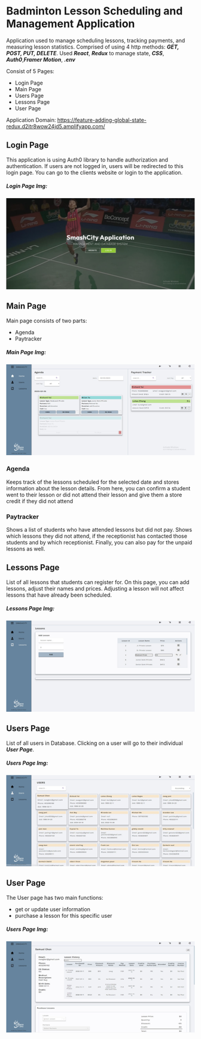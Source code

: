 # Badminton Lesson Scheduling and Management Application

Application used to manage scheduling lessons, tracking payments, and measuring lesson statistics. Comprised of using 4 http methods: **_GET, POST, PUT, DELETE_**. Used **_React_**, **_Redux_** to manage state, **_CSS_**, **_Auth0_**,**_Framer Motion_**, **_.env_**

Consist of 5 Pages:

- Login Page
- Main Page
- Users Page
- Lessons Page
- User Page

Application Domain: https://feature-adding-global-state-redux.d2itr8wow24jd5.amplifyapp.com/

## Login Page

This application is using Auth0 library to handle authorization and authentication. If users are not logged in, users will be redirected to this login page. You can go to the clients website or login to the application.

##### Login Page Img:

![Login Page](./public/Login%20Page.jpg 'Go to application or client website')

## Main Page

Main page consists of two parts:

- Agenda
- Paytracker

##### Main Page Img:

![Main Page](./public/Main%20Page.jpg 'Main Page')

### Agenda

Keeps track of the lessons scheduled for the selected date and stores information about the lesson details. From here, you can confirm a student went to their lesson or did not attend their lesson and give them a store credit if they did not attend

### Paytracker

Shows a list of students who have attended lessons but did not pay. Shows which lessons they did not attend, if the receptionist has contacted those students and by which receptionist. Finally, you can also pay for the unpaid lessons as well.

## Lessons Page

List of all lessons that students can register for. On this page, you can add lessons, adjust their names and prices. Adjusting a lesson will not affect lessons that have already been scheduled.

##### Lessons Page Img:

![Lessons Page](./public/Lessons%20Page.jpg 'Lessons Page')

## Users Page

List of all users in Database. Clicking on a user will go to their individual **_User Page_**.

##### Users Page Img:

![Users Page](./public/Users%20Page.jpg 'Users Page')

## User Page

The User page has two main functions:

- get or update user information
- purchase a lesson for this specific user

##### Users Page Img:

![User Page](./public/User%20Page.jpg 'User Page')
